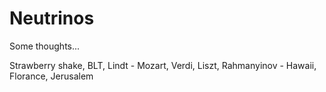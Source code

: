 # Neutrinos
Some thoughts...

Strawberry shake, BLT, Lindt - 
Mozart, Verdi, Liszt, Rahmanyinov - 
Hawaii, Florance, Jerusalem
